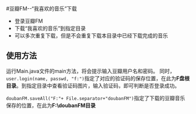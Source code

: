 #豆瓣FM--“我喜欢的音乐”下载
* 登录豆瓣FM
* 下载“我喜欢的音乐”到指定目录
* 可以多次重复下载，但是不会重复下载本目录中已经下载完成的音乐

使用方法
---------
运行Main.java文件的main方法，将会提示输入豆瓣用户名和密码。
同时，`user.login(name, passwd, "f:")`指定了对应的验证码的保存位置，在此为**F盘根目录**。到指定目录中查看验证码图片，输入验证码，即可判断是否登录成功。

`doubanFM.saveAll("F:"+ File.separator+"doubanFM")`指定了下载的豆瓣音乐保存的位置，在此为**F:\doubanFM目录**